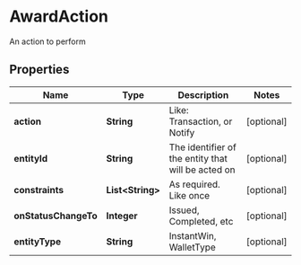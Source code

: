 

# AwardAction

An action to perform

## Properties

Name | Type | Description | Notes
------------ | ------------- | ------------- | -------------
**action** | **String** | Like: Transaction, or Notify |  [optional]
**entityId** | **String** | The identifier of the entity that will be acted on |  [optional]
**constraints** | **List&lt;String&gt;** | As required. Like once |  [optional]
**onStatusChangeTo** | **Integer** | Issued, Completed, etc |  [optional]
**entityType** | **String** | InstantWin, WalletType |  [optional]




